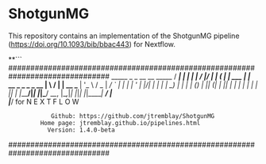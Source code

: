 # ShotgunMG

This repository contains an implementation of the ShotgunMG pipeline (https://doi.org/10.1093/bib/bbac443) for Nextflow.

**```
###############################################################################
              _____ _           _                    __  __  _____ 
             / ____| |         | |                  |  \/  |/ ____|
            | (___ | |__   ___ | |_ __ _ _   _ _ __ | \  / | |  __ 
             \___ \| '_ \ / _ \| __/ _` | | | | '_ \| |\/| | | |_ |
             ____) | | | | (_) | || (_| | |_| | | | | |  | | |__| |
            |_____/|_| |_|\___/ \__\__, |\__,_|_| |_|_|  |_|\_____|
                                    __/ |                          
                                   |___/     for N E X T F L O W 

                Github: https://github.com/jtremblay/ShotgunMG
             Home page: jtremblay.github.io/pipelines.html
               Version: 1.4.0-beta
###############################################################################
```**

